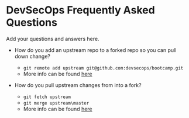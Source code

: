 # DevSecOps Frequently Asked Questions

Add your questions and answers here.

* How do you add an upstream repo to a forked repo so you can pull down change?
    * `git remote add upstream git@github.com:devsecops/bootcamp.git`
    * More info can be found [here](https://help.github.com/articles/configuring-a-remote-for-a-fork/)

* How do you pull upstream changes from into a fork?
    * `git fetch upstream`
    * `git merge upstream\master`
    * More info can be found [here](https://help.github.com/articles/syncing-a-fork/)
